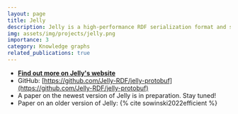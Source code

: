 ```yaml
---
layout: page
title: Jelly
description: Jelly is a high-performance RDF serialization format and streaming protocol
img: assets/img/projects/jelly.png
importance: 3
category: Knowledge graphs
related_publications: true
---
```


- **[Find out more on Jelly's website](https://w3id.org/jelly/dev/)**
- GitHub: [https://github.com/Jelly-RDF/jelly-protobuf](https://github.com/Jelly-RDF/jelly-protobuf)
- A paper on the newest version of Jelly is in preparation. Stay tuned!
- Paper on an older version of Jelly: {% cite sowinski2022efficient %}
